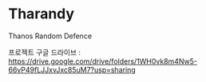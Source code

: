 # Tharandy
Thanos Random Defence


프로젝트 구글 드라이브 : <https://drive.google.com/drive/folders/1WH0vk8m4Nw5-66vP49fLJJxvJxc85uM7?usp=sharing>
